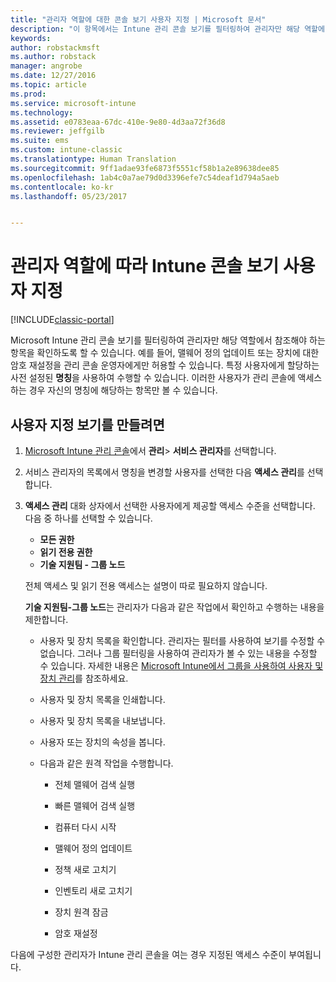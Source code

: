 ```yaml
---
title: "관리자 역할에 대한 콘솔 보기 사용자 지정 | Microsoft 문서"
description: "이 항목에서는 Intune 관리 콘솔 보기를 필터링하여 관리자만 해당 역할에 필요한 항목을 확인하도록 할 수 있습니다."
keywords: 
author: robstackmsft
ms.author: robstack
manager: angrobe
ms.date: 12/27/2016
ms.topic: article
ms.prod: 
ms.service: microsoft-intune
ms.technology: 
ms.assetid: e0783eaa-67dc-410e-9e80-4d3aa72f36d8
ms.reviewer: jeffgilb
ms.suite: ems
ms.custom: intune-classic
ms.translationtype: Human Translation
ms.sourcegitcommit: 9ff1adae93fe6873f5551cf58b1a2e89638dee85
ms.openlocfilehash: 1ab4c0a7ae79d0d3396efe7c54deaf1d794a5aeb
ms.contentlocale: ko-kr
ms.lasthandoff: 05/23/2017


---
```


# <a name="customize-intune-console-views-according-to-admin-roles"></a>관리자 역할에 따라 Intune 콘솔 보기 사용자 지정

[!INCLUDE[classic-portal](../includes/classic-portal.md)]

Microsoft Intune 관리 콘솔 보기를 필터링하여 관리자만 해당 역할에서 참조해야 하는 항목을 확인하도록 할 수 있습니다. 예를 들어, 맬웨어 정의 업데이트 또는 장치에 대한 암호 재설정을 관리 콘솔 운영자에게만 허용할 수 있습니다. 특정 사용자에게 할당하는 사전 설정된 **명칭**을 사용하여 수행할 수 있습니다. 이러한 사용자가 관리 콘솔에 액세스하는 경우 자신의 명칭에 해당하는 항목만 볼 수 있습니다.

## <a name="to-create-a-custom-view"></a>사용자 지정 보기를 만들려면

1.  [Microsoft Intune 관리 콘솔](https://manage.microsoft.com)에서 **관리**&gt; **서비스 관리자**를 선택합니다.

2.  서비스 관리자의 목록에서 명칭을 변경할 사용자를 선택한 다음 **액세스 관리**를 선택합니다.

3.  **액세스 관리** 대화 상자에서 선택한 사용자에게 제공할 액세스 수준을 선택합니다. 다음 중 하나를 선택할 수 있습니다.

    -   **모든 권한**
    -   **읽기 전용 권한**
    -   **기술 지원팀 - 그룹 노드**

    전체 액세스 및 읽기 전용 액세스는 설명이 따로 필요하지 않습니다. <!--- **Helpdesk - Groups Node** allows users to choose from one of the following designations that provide custom levels of access to the Intune admin console:--->

    **기술 지원팀-그룹 노드**는 관리자가 다음과 같은 작업에서 확인하고 수행하는 내용을 제한합니다.

    -   사용자 및 장치 목록을 확인합니다. 관리자는 필터를 사용하여 보기를 수정할 수 없습니다. 그러나 그룹 필터링을 사용하여 관리자가 볼 수 있는 내용을 수정할 수 있습니다. 자세한 내용은 [Microsoft Intune에서 그룹을 사용하여 사용자 및 장치 관리](use-groups-to-manage-users-and-devices-with-microsoft-intune.md)를 참조하세요.

    -   사용자 및 장치 목록을 인쇄합니다.

    -   사용자 및 장치 목록을 내보냅니다.

    -   사용자 또는 장치의 속성을 봅니다.

    -   다음과 같은 원격 작업을 수행합니다.

        -   전체 맬웨어 검색 실행

        -   빠른 맬웨어 검색 실행

        -   컴퓨터 다시 시작

        -   맬웨어 정의 업데이트

        -   정책 새로 고치기

        -   인벤토리 새로 고치기

        -   장치 원격 잠금

        -   암호 재설정

다음에 구성한 관리자가 Intune 관리 콘솔을 여는 경우 지정된 액세스 수준이 부여됩니다.

